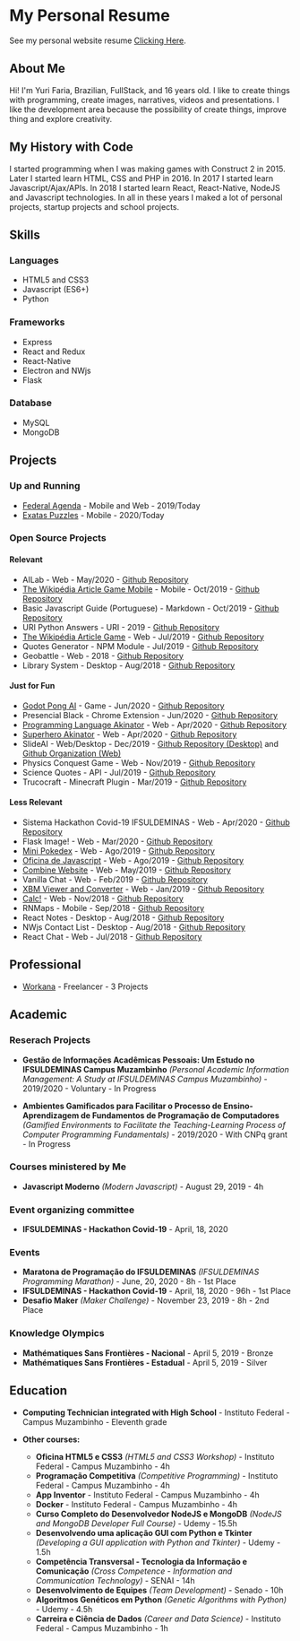 # My Personal Resume
See my personal website resume <a href="https://windows87.github.io/">Clicking Here</a>.

## About Me
Hi! I'm Yuri Faria, Brazilian, FullStack, and 16 years old. I like to create things with programming, create images, narratives, videos and presentations. I like the development area because the possibility of create things, improve thing and explore creativity.

## My History with Code
I started programming when I was making games with Construct 2 in 2015. Later I started learn HTML, CSS and PHP in 2016. In 2017 I started learn Javascript/Ajax/APIs. In 2018 I started learn React, React-Native, NodeJS and Javascript technologies. In all in these years I maked a lot of personal projects, startup projects and school projects.

## Skills
### Languages
- HTML5 and CSS3
- Javascript (ES6+)
- Python

### Frameworks
- Express
- React and Redux
- React-Native
- Electron and NWjs
- Flask

### Database
- MySQL
- MongoDB

## Projects
### Up and Running
- <a href="https://play.google.com/store/apps/details?id=com.federalagenda">Federal Agenda</a> - Mobile and Web - 2019/Today
- <a href="https://play.google.com/store/apps/details?id=com.cspuzzles">Exatas Puzzles</a> - Mobile - 2020/Today

### Open Source Projects
#### Relevant  
- AILab - Web - May/2020 - <a href="https://github.com/Windows87/deeplab">Github Repository</a>
- <a href="https://play.google.com/store/apps/details?id=com.thewikipediaarticlegamemobile">The Wikipédia Article Game Mobile</a> - Mobile - Oct/2019 - <a href="https://github.com/Windows87/the-wikipedia-article-game-mobile/">Github Repository</a>
- Basic Javascript Guide (Portuguese) - Markdown - Oct/2019 - <a href="https://github.com/Windows87/guia-basico-javascript">Github Repository</a>
- URI Python Answers - URI - 2019 - <a href="https://github.com/Windows87/uri-python">Github Repository</a>
- <a href="https://windows87.github.io/the-wikipedia-article-game/">The Wikipédia Article Game</a> - Web - Jul/2019 - <a href="https://github.com/Windows87/the-wikipedia-article-game">Github Repository</a>
- Quotes Generator - NPM Module - Jul/2019 - <a href="https://github.com/Windows87/quotes-photos-generator">Github Repository</a>
- Geobattle - Web - 2018 - <a href="https://github.com/Windows87/geobattle/">Github Repository</a>
- Library System - Desktop - Aug/2018 - <a href="https://github.com/Windows87/biblioteca/">Github Repository</a>

#### Just for Fun
- <a href="https://windows87.github.io/godot-pong-ai/">Godot Pong AI</a> - Game - Jun/2020 - <a href="https://github.com/Windows87/godot-pong-ai">Github Repository</a>
- Presencial Black - Chrome Extension - Jun/2020 - <a href="https://github.com/Windows87/presencial-black">Github Repository</a>
- <a href="https://programming-language-akinator.herokuapp.com/">Programming Language Akinator</a> - Web - Apr/2020 - <a href="https://github.com/Windows87/programming-language-akinator">Github Repository</a>
- <a href="https://superhero-akinator.herokuapp.com/">Superhero Akinator</a> - Web - Apr/2020 - <a href="https://github.com/Windows87/superhero-akinator">Github Repository</a>
- SlideAI - Web/Desktop - Dec/2019 - <a href="https://github.com/LeoFC97/pptx-maker">Github Repository (Desktop)</a> and <a href="https://github.com/slideai">Github Organization (Web)</a>
- Physics Conquest Game - Web - Nov/2019 - <a href="https://github.com/Windows87/physics-conquest-game">Github Repository</a>
- Science Quotes - API - Jul/2019 - <a href="https://github.com/Windows87/science-quotes">Github Repository</a>
- Trucocraft - Minecraft Plugin - Mar/2019 - <a href="https://github.com/Windows87/trucocraft">Github Repository</a>

#### Less Relevant
- Sistema Hackathon Covid-19 IFSULDEMINAS - Web - Apr/2020 - <a href="https://github.com/Windows87/sistema-hackathon-covid19">Github Repository</a>
- Flask Image! - Web - Mar/2020 - <a href="https://github.com/Windows87/image-upload-flask">Github Repository</a>
- <a href="https://windows87.github.io/mini-pokedex/">Mini Pokedex</a> - Web - Ago/2019 - <a href="https://github.com/Windows87/mini-pokedex">Github Repository</a>
- <a href="https://windows87.github.io/seminfo-javascript-moderno/">Oficina de Javascript</a> - Web - Ago/2019 - <a href="https://github.com/Windows87/seminfo-javascript-moderno">Github Repository</a>
- <a href="https://windows87.github.io/combine-website/">Combine Website</a> - Web - May/2019 - <a href="https://github.com/Windows87/combine-website/">Github Repository</a>
- Vanilla Chat - Web - Feb/2019 - <a href="https://github.com/Windows87/vanilla-chat/">Github Repository</a>
- <a href="https://windows87.github.io/xbm-viewer-converter/">XBM Viewer and Converter</a> - Web - Jan/2019 - <a href="https://github.com/Windows87/xbm-viewer-converter/">Github Repository</a>
- <a href="https://windows87.github.io/calc/">Calc!</a> - Web - Nov/2018 - <a href="https://github.com/Windows87/calc">Github Repository</a>
- RNMaps - Mobile - Sep/2018 - <a href="https://github.com/Windows87/RNMaps">Github Repository</a>
- React Notes - Desktop - Aug/2018 - <a href="https://github.com/Windows87/react-notes/">Github Repository</a>
- NWjs Contact List - Desktop - Aug/2018 - <a href="https://github.com/Windows87/nwjs-contact-list/">Github Repository</a>
- React Chat - Web - Jul/2018 - <a href="https://github.com/Windows87/react-chat/">Github Repository</a>

## Professional
- <a href="https://www.workana.com/freelancer/2cb3c0575b8224b08adaad276bc68389">Workana</a> - Freelancer - 3 Projects

## Academic
### Reserach Projects

- **Gestão de Informações Acadêmicas Pessoais: Um Estudo no IFSULDEMINAS Campus Muzambinho** *(Personal Academic Information Management: A Study at IFSULDEMINAS Campus Muzambinho)* - 2019/2020 - Voluntary - In Progress

- **Ambientes Gamificados para Facilitar o Processo de Ensino-Aprendizagem de Fundamentos de Programação de Computadores** *(Gamified Environments to Facilitate the Teaching-Learning Process of Computer Programming Fundamentals)* - 2019/2020 - With CNPq grant - In Progress

### Courses ministered by Me
- **Javascript Moderno** *(Modern Javascript)* - August 29, 2019 - 4h

### Event organizing committee
- **IFSULDEMINAS - Hackathon Covid-19** - April, 18, 2020

### Events
- **Maratona de Programação do IFSULDEMINAS** *(IFSULDEMINAS Programming Marathon)* - June, 20, 2020 - 8h - 1st Place
- **IFSULDEMINAS - Hackathon Covid-19** - April, 18, 2020 - 96h - 1st Place
- **Desafio Maker** *(Maker Challenge)* - November 23, 2019 - 8h - 2nd Place

### Knowledge Olympics
- **Mathématiques Sans Frontières - Nacional** - April 5, 2019 - Bronze
- **Mathématiques Sans Frontières - Estadual** - April 5, 2019 - Silver

## Education
- **Computing Technician integrated with High School** - Instituto Federal - Campus Muzambinho - Eleventh grade

- **Other courses:**
    - **Oficina HTML5 e CSS3** *(HTML5 and CSS3 Workshop)* - Instituto Federal - Campus Muzambinho - 4h
    - **Programação Competitiva** *(Competitive Programming)* - Instituto Federal - Campus Muzambinho - 4h
    - **App Inventor** - Instituto Federal - Campus Muzambinho - 4h
    - **Docker** - Instituto Federal - Campus Muzambinho - 4h
    - **Curso Completo do Desenvolvedor NodeJS e MongoDB** *(NodeJS and MongoDB Developer Full Course)* - Udemy - 15.5h
    - **Desenvolvendo uma aplicação GUI com Python e Tkinter** *(Developing a GUI application with Python and Tkinter)* - Udemy - 1.5h
    - **Competência Transversal - Tecnologia da Informação e Comunicação** *(Cross Competence - Information and Communication Technology)* - SENAI - 14h
    - **Desenvolvimento de Equipes** *(Team Development)* - Senado - 10h
    - **Algoritmos Genéticos em Python** *(Genetic Algorithms with Python)* - Udemy - 4.5h
    - **Carreira e Ciência de Dados** *(Career and Data Science)* - Instituto Federal - Campus Muzambinho - 1h
